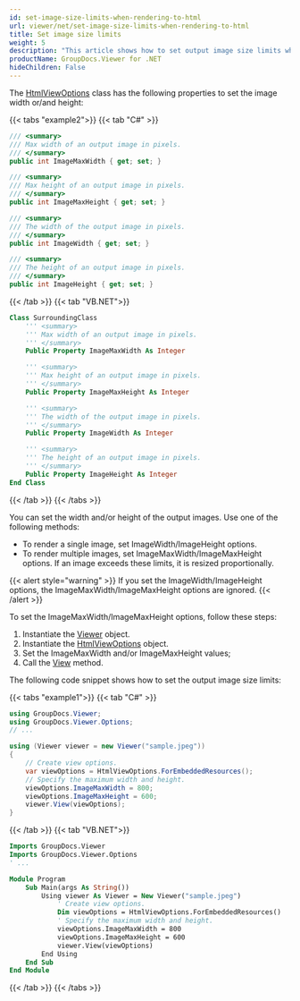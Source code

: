 ```yaml
---
id: set-image-size-limits-when-rendering-to-html
url: viewer/net/set-image-size-limits-when-rendering-to-html
title: Set image size limits
weight: 5
description: "This article shows how to set output image size limits when rendering image to HTML"
productName: GroupDocs.Viewer for .NET
hideChildren: False
---
```


The [HtmlViewOptions](https://reference.groupdocs.com/net/viewer/groupdocs.viewer.options/htmlviewoptions) class has the following properties to set the image width or/and height:

{{< tabs "example2">}}
{{< tab "C#" >}}
```csharp
/// <summary>
/// Max width of an output image in pixels.
/// </summary>
public int ImageMaxWidth { get; set; }

/// <summary>
/// Max height of an output image in pixels.
/// </summary>
public int ImageMaxHeight { get; set; }

/// <summary>
/// The width of the output image in pixels.
/// </summary>
public int ImageWidth { get; set; }

/// <summary>
/// The height of an output image in pixels.
/// </summary>
public int ImageHeight { get; set; }
```
{{< /tab >}}
{{< tab "VB.NET">}}
```vb
Class SurroundingClass
    ''' <summary>
    ''' Max width of an output image in pixels.
    ''' </summary>
    Public Property ImageMaxWidth As Integer

    ''' <summary>
    ''' Max height of an output image in pixels.
    ''' </summary>
    Public Property ImageMaxHeight As Integer

    ''' <summary>
    ''' The width of the output image in pixels.
    ''' </summary>
    Public Property ImageWidth As Integer

    ''' <summary>
    ''' The height of an output image in pixels.
    ''' </summary>
    Public Property ImageHeight As Integer
End Class
```
{{< /tab >}}
{{< /tabs >}}

You can set the width and/or height of the output images. Use one of the following methods: 

* To render a single image, set ImageWidth/ImageHeight options.
* To render multiple images, set ImageMaxWidth/ImageMaxHeight options. If an image exceeds these limits, it is resized proportionally.

{{< alert style="warning" >}}
If you set the ImageWidth/ImageHeight options, the ImageMaxWidth/ImageMaxHeight options are ignored.
{{< /alert >}}

To set the ImageMaxWidth/ImageMaxHeight options, follow these steps:

1. Instantiate the [Viewer](https://reference.groupdocs.com/net/viewer/groupdocs.viewer/viewer) object.
2. Instantiate the [HtmlViewOptions](https://reference.groupdocs.com/net/viewer/groupdocs.viewer.options/htmlviewoptions) object.
3. Set the ImageMaxWidth and/or ImageMaxHeight values;
4. Call the [View](https://reference.groupdocs.com/net/viewer/groupdocs.viewer/viewer/methods/view) method.

The following code snippet shows how to set the output image size limits:

{{< tabs "example1">}}
{{< tab "C#" >}}
```csharp
using GroupDocs.Viewer;
using GroupDocs.Viewer.Options;
// ...

using (Viewer viewer = new Viewer("sample.jpeg"))
{
    // Create view options.
    var viewOptions = HtmlViewOptions.ForEmbeddedResources();
    // Specify the maximum width and height.
    viewOptions.ImageMaxWidth = 800;
    viewOptions.ImageMaxHeight = 600;
    viewer.View(viewOptions);
}
```
{{< /tab >}}
{{< tab "VB.NET">}}
```vb
Imports GroupDocs.Viewer
Imports GroupDocs.Viewer.Options
' ...

Module Program
    Sub Main(args As String())
        Using viewer As Viewer = New Viewer("sample.jpeg")
            ' Create view options.
            Dim viewOptions = HtmlViewOptions.ForEmbeddedResources()
            ' Specify the maximum width and height.
            viewOptions.ImageMaxWidth = 800
            viewOptions.ImageMaxHeight = 600
            viewer.View(viewOptions)
        End Using
    End Sub
End Module
```
{{< /tab >}}
{{< /tabs >}}

